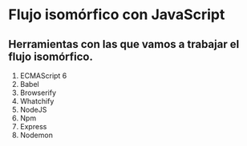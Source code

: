 # Flujo isomórfico con JavaScript

## Herramientas con las que vamos a trabajar el flujo isomórfico.

1. ECMAScript 6
2. Babel
3. Browserify
4. Whatchify
5. NodeJS
6. Npm
7. Express
8. Nodemon